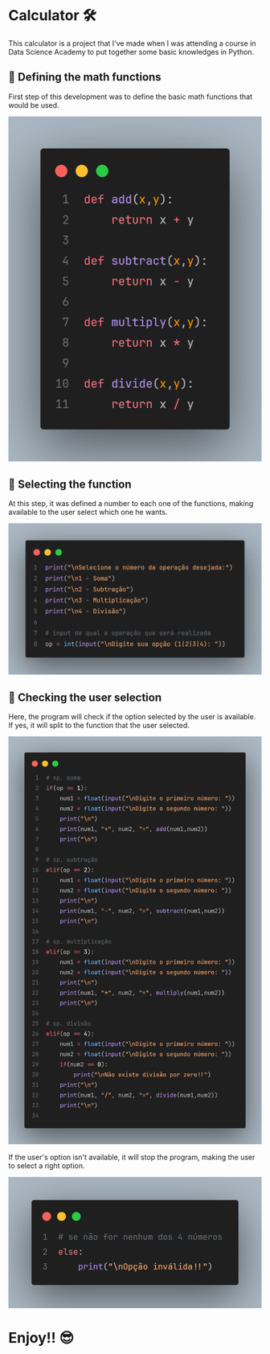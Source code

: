 # Calculator 🛠️

This calculator is a project that I've made when I was attending a course in Data Science Academy to put together some basic knowledges in Python.

## 📌 Defining the math functions
First step of this development was to define the basic math functions that would be used.

![alt text](images/image.png)

## 📌 Selecting the function
At this step, it was defined a number to each one of the functions, making available to the user select which one he wants.

![alt text](images/image-1.png)

## 📌 Checking the user selection
Here, the program will check if the option selected by the user is available. If yes, it will split to the function that the user selected.

![alt text](images/image-2.png)

If the user's option isn't available, it will stop the program, making the user to select a right option.

![alt text](images/image-3.png)

# Enjoy!! 😎
